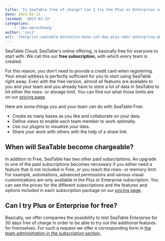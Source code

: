 ```yaml
---
title: 'Is SeaTable free of charge? Can I try the Plus or Enterprise subscription?'
date: 2023-01-13
lastmod: '2023-03-22'
categories:
    - 'abo-abrechnung'
author: 'nsc2'
url: '/help/ist-seatable-kostenlos-kann-ich-das-plus-oder-enterprise-abo-testen'
---
```


SeaTable Cloud, SeaTable's online offering, is basically free for everyone to start with. We call this our **free subscription**, with which every team is created.

For this reason, you don't need to provide a credit card when registering. Your email address is perfectly sufficient for you to start using SeaTable right away. Even with the free version, almost all features are available to you and your team and you already have to store a lot of data in SeaTable to hit either the rows- or storage limit. You can find out what those limits are on our [pricing page](https://seatable.io/en/preise/).

Here are some things you and your team can do with SeaTable Free:

- Create as many bases as you like and collaborate on your data.
- Define views to enable each team member to work optimally.
- Use our plugins to visualize your data.
- Share your work with others with the help of a share link.

## When will SeaTable become chargeable?

In addition to Free, SeaTable has two other paid subscriptions. An upgrade to one of the paid subscriptions becomes necessary if you either need a feature that is not included in Free, or you reach the rows- or memory limit. For example, automations, advanced permissions and various visual customizations are only available in the Plus or Enterprise subscription. You can see the prices for the different subscriptions and the features and options included in each subscription package on our [pricing page](https://seatable.io/en/preise/).

## Can I try Plus or Enterprise for free?

Basically, we offer companies the possibility to test SeaTable Enterprise for 30 days free of charge in order to be able to try out the additional features for themselves. For such a request we offer a corresponding form in [the team administration in the subscription section.](https://account.seatable.io/subscription)
